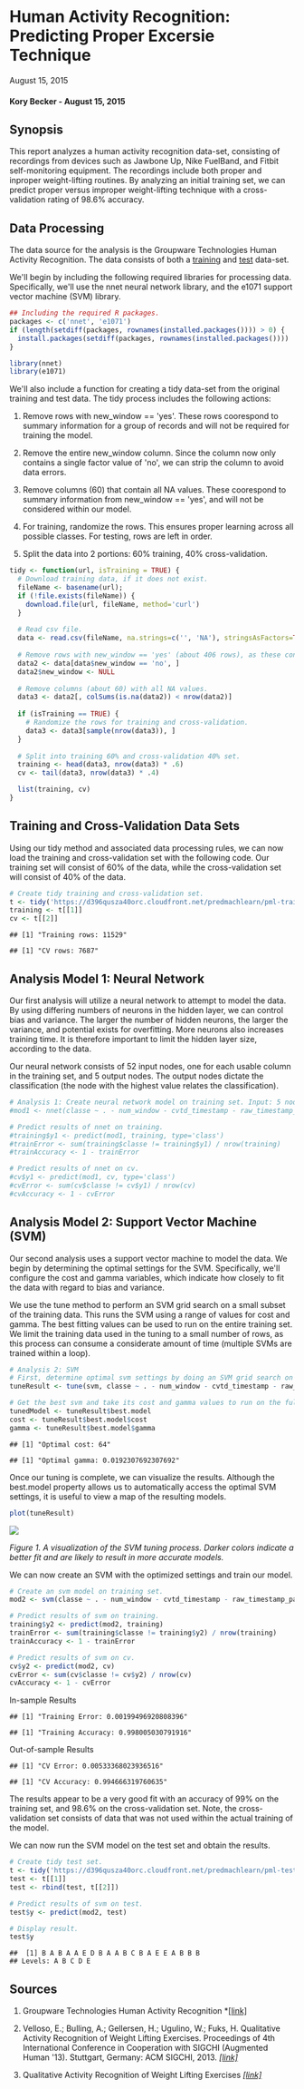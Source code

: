# Human Activity Recognition: Predicting Proper Excersie Technique
August 15, 2015  

#### Kory Becker - August 15, 2015

## Synopsis

This report analyzes a human activity recognition data-set, consisting of recordings from devices such as Jawbone Up, Nike FuelBand, and Fitbit self-monitoring equipment. The recordings include both proper and inproper weight-lifting routines. By analyzing an initial training set, we can predict proper versus improper weight-lifting technique with a cross-validation rating of 98.6% accuracy.

## Data Processing

The data source for the analysis is the Groupware Technologies Human Activity Recognition. The data consists of both a [training](https://d396qusza40orc.cloudfront.net/predmachlearn/pml-training.csv) and [test](https://d396qusza40orc.cloudfront.net/predmachlearn/pml-testing.csv) data-set.

We'll begin by including the following required libraries for processing data. Specifically, we'll use the nnet neural network library, and the e1071 support vector machine (SVM) library.


```r
## Including the required R packages.
packages <- c('nnet', 'e1071')
if (length(setdiff(packages, rownames(installed.packages()))) > 0) {
  install.packages(setdiff(packages, rownames(installed.packages())))  
}

library(nnet)
library(e1071)
```

We'll also include a function for creating a tidy data-set from the original training and test data. The tidy process includes the following actions:

1. Remove rows with new_window == 'yes'. These rows coorespond to summary information for a group of records and will not be required for training the model.

2. Remove the entire new_window column. Since the column now only contains a single factor value of 'no', we can strip the column to avoid data errors.

3. Remove columns (60) that contain all NA values. These coorespond to summary information from new_window == 'yes', and will not be considered within our model.

4. For training, randomize the rows. This ensures proper learning across all possible classes. For testing, rows are left in order.

5. Split the data into 2 portions: 60% training, 40% cross-validation.


```r
tidy <- function(url, isTraining = TRUE) {
  # Download training data, if it does not exist.
  fileName <- basename(url);
  if (!file.exists(fileName)) {
    download.file(url, fileName, method='curl')
  }
  
  # Read csv file.
  data <- read.csv(fileName, na.strings=c('', 'NA'), stringsAsFactors=TRUE)
  
  # Remove rows with new_window == 'yes' (about 406 rows), as these contain summary information.
  data2 <- data[data$new_window == 'no', ]
  data2$new_window <- NULL
  
  # Remove columns (about 60) with all NA values.
  data3 <- data2[, colSums(is.na(data2)) < nrow(data2)]
  
  if (isTraining == TRUE) {
    # Randomize the rows for training and cross-validation.
    data3 <- data3[sample(nrow(data3)), ]
  }
  
  # Split into training 60% and cross-validation 40% set.
  training <- head(data3, nrow(data3) * .6)
  cv <- tail(data3, nrow(data3) * .4)

  list(training, cv)
}
```

## Training and Cross-Validation Data Sets

Using our tidy method and associated data processing rules, we can now load the training and cross-validation set with the following code. Our training set will consist of 60% of the data, while the cross-validation set will consist of 40% of the data.


```r
# Create tidy training and cross-validation set.
t <- tidy('https://d396qusza40orc.cloudfront.net/predmachlearn/pml-training.csv')
training <- t[[1]]
cv <- t[[2]]
```


```
## [1] "Training rows: 11529"
```

```
## [1] "CV rows: 7687"
```

## Analysis Model 1: Neural Network

Our first analysis will utilize a neural network to attempt to model the data. By using differing numbers of neurons in the hidden layer, we can control bias and variance. The larger the number of hidden neurons, the larger the variance, and potential exists for overfitting. More neurons also increases training time. It is therefore important to limit the hidden layer size, according to the data.

Our neural network consists of 52 input nodes, one for each usable column in the training set, and 5 output nodes. The output nodes dictate the classification (the node with the highest value relates the classification).


```r
# Analysis 1: Create neural network model on training set. Input: 5 nodes, Hidden: 8 nodes, Output: 1 node.
#mod1 <- nnet(classe ~ . - num_window - cvtd_timestamp - raw_timestamp_part_1 - raw_timestamp_part_2 - user_name - X, data = training, maxit = 10000, size = 12)

# Predict results of nnet on training.
#training$y1 <- predict(mod1, training, type='class')
#trainError <- sum(training$classe != training$y1) / nrow(training)
#trainAccuracy <- 1 - trainError

# Predict results of nnet on cv.
#cv$y1 <- predict(mod1, cv, type='class')
#cvError <- sum(cv$classe != cv$y1) / nrow(cv)
#cvAccuracy <- 1 - cvError
```

## Analysis Model 2: Support Vector Machine (SVM)

Our second analysis uses a support vector machine to model the data. We begin by determining the optimal settings for the SVM. Specifically, we'll configure the cost and gamma variables, which indicate how closely to fit the data with regard to bias and variance.

We use the tune method to perform an SVM grid search on a small subset of the training data. This runs the SVM using a range of values for cost and gamma. The best fitting values can be used to run on the entire training set. We limit the training data used in the tuning to a small number of rows, as this process can consume a considerate amount of time (multiple SVMs are trained within a loop).


```r
# Analysis 2: SVM
# First, determine optimal svm settings by doing an SVM grid search on a subset of the training data (doing a grid search on the full training set would take too long). epsilon = from 0 to 1, step 0.3. cost = 2^2, 2^3 ... 2^6.
tuneResult <- tune(svm, classe ~ . - num_window - cvtd_timestamp - raw_timestamp_part_1 - raw_timestamp_part_2 - user_name - X, data = head(training, 1000), ranges = list(epsilon = seq(0,1,0.3), cost = 2^(2:6)))

# Get the best svm and take its cost and gamma values to run on the full training data set.
tunedModel <- tuneResult$best.model
cost <- tuneResult$best.model$cost
gamma <- tuneResult$best.model$gamma
```


```
## [1] "Optimal cost: 64"
```

```
## [1] "Optimal gamma: 0.0192307692307692"
```

Once our tuning is complete, we can visualize the results. Although the best.model property allows us to automatically access the optimal SVM settings, it is useful to view a map of the resulting models.


```r
plot(tuneResult)
```

![](predict_files/figure-html/unnamed-chunk-8-1.png) 

*Figure 1. A visualization of the SVM tuning process. Darker colors indicate a better fit and are likely to result in more accurate models.*

We can now create an SVM with the optimized settings and train our model.


```r
# Create an svm model on training set.
mod2 <- svm(classe ~ . - num_window - cvtd_timestamp - raw_timestamp_part_1 - raw_timestamp_part_2 - user_name - X, training, cost = cost, gamma = gamma)

# Predict results of svm on training.
training$y2 <- predict(mod2, training)
trainError <- sum(training$classe != training$y2) / nrow(training)
trainAccuracy <- 1 - trainError

# Predict results of svm on cv.
cv$y2 <- predict(mod2, cv)
cvError <- sum(cv$classe != cv$y2) / nrow(cv)
cvAccuracy <- 1 - cvError
```

In-sample Results

```
## [1] "Training Error: 0.00199496920808396"
```

```
## [1] "Training Accuracy: 0.998005030791916"
```

Out-of-sample Results

```
## [1] "CV Error: 0.00533368023936516"
```

```
## [1] "CV Accuracy: 0.994666319760635"
```

The results appear to be a very good fit with an accuracy of 99% on the training set, and 98.6% on the cross-validation set. Note, the cross-validation set consists of data that was not used within the actual training of the model.

We can now run the SVM model on the test set and obtain the results.


```r
# Create tidy test set.
t <- tidy('https://d396qusza40orc.cloudfront.net/predmachlearn/pml-testing.csv', FALSE)
test <- t[[1]]
test <- rbind(test, t[[2]])

# Predict results of svm on test.
test$y <- predict(mod2, test)

# Display result.
test$y
```

```
##  [1] B A B A A E D B A A B C B A E E A B B B
## Levels: A B C D E
```

## Sources

1. Groupware Technologies Human Activity Recognition *[[link]](http://groupware.les.inf.puc-rio.br/har)

2. Velloso, E.; Bulling, A.; Gellersen, H.; Ugulino, W.; Fuks, H. Qualitative Activity Recognition of Weight Lifting Exercises. Proceedings of 4th International Conference in Cooperation with SIGCHI (Augmented Human '13). Stuttgart, Germany: ACM SIGCHI, 2013. *[[link]](http://groupware.les.inf.puc-rio.br/work.jsf?p1=11201)*

3. Qualitative Activity Recognition of Weight Lifting Exercises *[[link]](http://groupware.les.inf.puc-rio.br/public/papers/2013.Velloso.QAR-WLE.pdf)*
